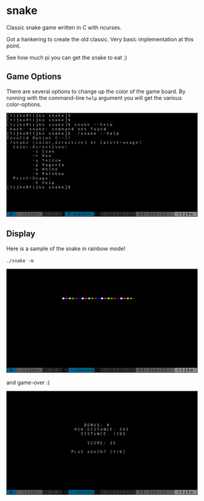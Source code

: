# snake

Classic snake game written in C with ncurses.

Got a hankering to create the old classic.  Very basic implementation at this 
point.

See how much pi you can get the snake to eat ;)

## Game Options
There are several options to change up the color of the game board.
By running with the command-line `help` argument you will get the
various color-options.

![GameOptions](GameImages/help.png)

## Display
Here is a sample of the snake in rainbow mode!

`./snake -m`

![RainbowMode](GameImages/snake.png)

and game-over :(

![GameOver](GameImages/game-over.png)
